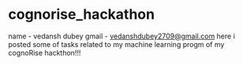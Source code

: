 # cognorise_hackathon
name - vedansh dubey 
gmail - vedanshdubey2709@gmail.com
here i posted some of tasks related to my machine learning progm of my cognoRise hackthon!!!
